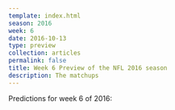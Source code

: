 ```yaml
---
template: index.html
season: 2016
week: 6
date: 2016-10-13
type: preview
collection: articles
permalink: false
title: Week 6 Preview of the NFL 2016 season
description: The matchups
---
```


Predictions for week 6 of 2016:

